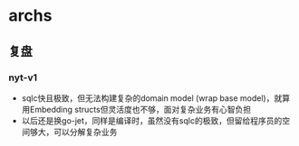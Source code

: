 # archs

## 复盘

### nyt-v1

- sqlc快且极致，但无法构建复杂的domain model (wrap base model)，就算用Embedding structs但灵活度也不够，面对复杂业务有心智负担
- 以后还是换go-jet，同样是编译时，虽然没有sqlc的极致，但留给程序员的空间够大，可以分解复杂业务
